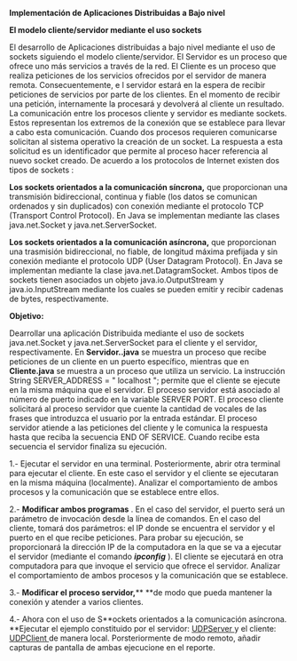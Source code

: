 **Implementación de Aplicaciones Distribuidas a Bajo nivel**

**El modelo cliente/servidor mediante el uso sockets**

El desarrollo de Aplicaciones distribuidas a bajo nivel mediante el uso de sockets siguiendo el modelo cliente/servidor. El Servidor es un proceso que ofrece uno más  servicios  a través  de la red.  El Cliente es un proceso que realiza peticiones de los  servicios  ofrecidos por el servidor de manera remota.  Consecuentemente, e l servidor estará en la espera de recibir peticiones de servicios  por parte de los clientes. En el momento  de recibir una petición,  internamente la procesará y devolverá  al cliente  un  resultado.  La  comunicación  entre  los  procesos  cliente  y  servidor  es  mediante  sockets.  Estos  representan  los  extremos  de  la  conexión  que  se  establece  para  llevar  a  cabo  esta  comunicación.  Cuando  dos  procesos  requieren  comunicarse  solicitan  al  sistema  operativo la  creación de un socket. La respuesta a esta solicitud es un identificador que  permite al proceso hacer referencia al nuevo socket creado.  De acuerdo a los  protocolos  de Internet existen dos tipos de sockets :

**Los  sockets  orientados  a  la  comunicación  síncrona,**  que proporcionan  una  transmisión bidireccional, continua y fiable (los datos se comunican ordenados  y  sin  duplicados)  con  conexión  mediante  el  protocolo  TCP  (Transport  Control  Protocol).  En  Java  se  implementan  mediante  las  clases  java.net.Socket  y  java.net.ServerSocket.

**Los sockets orientados a la comunicación asíncrona,** que proporcionan una trasmisión bidireccional,   no  fiable,  de  longitud  máxima  prefijada  y  sin  conexión  mediante  el  protocolo  UDP  (User  Datagram  Protocol).  En  Java  se  implementan  mediante la clase java.net.DatagramSocket.  Ambos tipos de sockets tienen asociados un objeto java.io.OutputStream  y java.io.InputStream  mediante  los  cuales  se  pueden  emitir  y  recibir  cadenas  de  bytes,  respectivamente.

**Objetivo:**

Dearrollar una aplicación Distribuida mediante el uso de sockets  java.net.Socket y java.net.ServerSocket para el cliente y el servidor, respectivamente.  En **Servidor..java** se muestra un proceso que recibe peticiones de un cliente  en un puerto específico, mientras que en **Cliente.java** se muestra a un proceso que utiliza  un servicio. La instrucción  String  SERVER_ADDRESS = " localhost "; permite  que el cliente se ejecute en la misma máquina que el servidor.  El  proceso  servidor  está  asociado  al  número  de  puerto  indicado  en  la  variable  SERVER PORT. El proceso cliente solicitará al proceso servidor que cuente  la cantidad  de  vocales  de  las  frases  que  introduzca  el  usuario  por  la  entrada  estándar.  El  proceso  servidor atiende  a  las peticiones del cliente y le comunica la respuesta   hasta que reciba  la secuencia END OF SERVICE. Cuando recibe   esta secuencia el  servidor finaliza su  ejecución.

1.-  Ejecutar  el servidor en una terminal. Posteriormente, abrir otra terminal para ejecutar el cliente. En este caso el servidor y el cliente se ejecutaran en la misma máquina (localmente). Analizar el comportamiento de ambos procesos y la comunicación que se establece entre ellos.

2.-  **Modificar ambos programas** . En el caso del servidor, el puerto será un parámetro de invocación desde la línea de comandos. En el caso del cliente, tomará dos parámetros: el IP donde se encuentra el servidor y el puerto en el que recibe peticiones. Para probar su ejecución, se proporcionará la dirección IP de la computadora en la que se va a ejecutar el servidor (mediante el comando  ***ipconfig*** ). El cliente se ejecutará en otra computadora para que invoque el servicio que ofrece el servidor. Analizar el comportamiento de ambos procesos y la comunicación que se establece.

3.- **Modificar el proceso servidor,**** **de modo que pueda mantener la conexión y atender a varios clientes.

4.-  Ahora con el uso de  S**ockets orientados a la comunicación asíncrona. **Ejecutar el ejemplo constituido por el servidor:  [UDPServer ](UDPServer.java) y el cliente:  [UDPClient ](UDPClient.java) de manera local. Porsteriormente de modo remoto, añadir capturas de pantalla de ambas ejecucione en el reporte.
